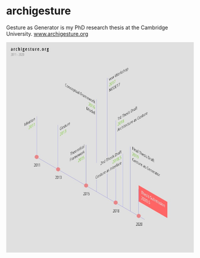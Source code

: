 # archigesture
Gesture as Generator is my PhD research thesis at the Cambridge University. www.archigesture.org

![](archigesture.org.jpg)
